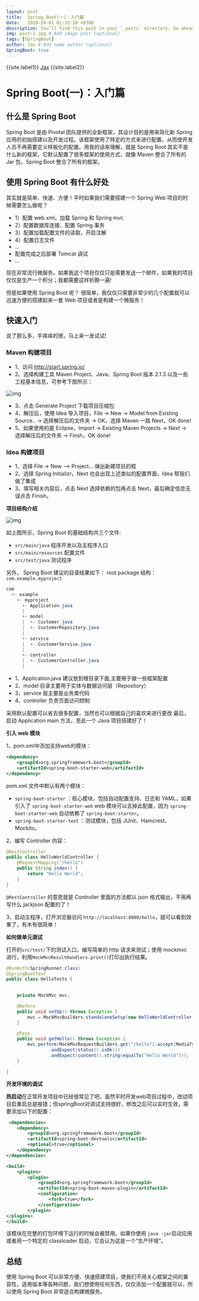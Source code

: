 ```yaml
---
layout: post
title:  Spring Boot(一)：入门篇
date:   2020-10-01 01:32:20 +0300
description: You’ll find this post in your `_posts` directory. Go ahead and edit it and re-build the site to see your changes. # Add post description (optional)
img: post-1.jpg # Add image post (optional)
tags: [SpringBoot]
author: Jax # Add name author (optional)
SpringBoot: true
---
```


{{site.label1}} <a href="https://github.com/Math-Pi" target="\_blank">Jax</a> {{site.label2}}

# Spring Boot(一)：入门篇

## 什么是 Spring Boot

Spring Boot 是由 Pivotal 团队提供的全新框架，其设计目的是用来简化新 Spring 应用的初始搭建以及开发过程。该框架使用了特定的方式来进行配置，从而使开发人员不再需要定义样板化的配置。用我的话来理解，就是 Spring Boot 其实不是什么新的框架，它默认配置了很多框架的使用方式，就像 Maven 整合了所有的 Jar 包，Spring Boot 整合了所有的框架。

## 使用 Spring Boot 有什么好处

其实就是简单、快速、方便！平时如果我们需要搭建一个 Spring Web 项目的时候需要怎么做呢？

- 1）配置 web.xml，加载 Spring 和 Spring mvc
- 2）配置数据库连接、配置 Spring 事务
- 3）配置加载配置文件的读取，开启注解
- 4）配置日志文件
- …
- 配置完成之后部署 Tomcat 调试
- …

现在非常流行微服务，如果我这个项目仅仅只是需要发送一个邮件，如果我的项目仅仅是生产一个积分；我都需要这样折腾一遍!

但是如果使用 Spring Boot 呢？
很简单，我仅仅只需要非常少的几个配置就可以迅速方便的搭建起来一套 Web 项目或者是构建一个微服务！

## 快速入门

说了那么多，手痒痒的很，马上来一发试试!

### Maven 构建项目

- 1、访问 http://start.spring.io/
- 2、选择构建工具 Maven Project、Java、Spring Boot 版本 2.1.3 以及一些工程基本信息，可参考下图所示：

![img](http://favorites.ren/assets/images/2019/springboot/spring-boot-start.png)

- 3、点击 Generate Project 下载项目压缩包
- 4、解压后，使用 Idea 导入项目，File -> New -> Model from Existing Source.. -> 选择解压后的文件夹 -> OK，选择 Maven 一路 Next，OK done!
- 5、如果使用的是 Eclipse，Import -> Existing Maven Projects -> Next -> 选择解压后的文件夹 -> Finsh，OK done!

### Idea 构建项目

- 1、选择 File -> New —> Project… 弹出新建项目的框
- 2、选择 Spring Initializr，Next 也会出现上述类似的配置界面，Idea 帮我们做了集成
- 3、填写相关内容后，点击 Next 选择依赖的包再点击 Next，最后确定信息无误点击 Finish。

**项目结构介绍**

![img](http://favorites.ren/assets/images/2016/springboot2.png)

如上图所示，Spring Boot 的基础结构共三个文件:

- `src/main/java` 程序开发以及主程序入口
- `src/main/resources` 配置文件
- `src/test/java` 测试程序

另外， Spring Boot 建议的目录结果如下：
root package 结构：`com.example.myproject`

```java
com
  +- example
    +- myproject
      +- Application.java
      |
      +- model
      |  +- Customer.java
      |  +- CustomerRepository.java
      |
      +- service
      |  +- CustomerService.java
      |
      +- controller
      |  +- CustomerController.java
      |
```

- 1、Application.java 建议放到根目录下面,主要用于做一些框架配置
- 2、model 目录主要用于实体与数据访问层（Repository）
- 3、service 层主要是业务类代码
- 4、controller 负责页面访问控制

采用默认配置可以省去很多配置，当然也可以根据自己的喜欢来进行更改
最后，启动 Application main 方法，至此一个 Java 项目搭建好了！

**引入 web 模块**

1、pom.xml中添加支持web的模块：

```xml
<dependency>
    <groupId>org.springframework.boot</groupId>
    <artifactId>spring-boot-starter-web</artifactId>
</dependency>
```

pom.xml 文件中默认有两个模块：

- `spring-boot-starter` ：核心模块，包括自动配置支持、日志和 YAML，如果引入了 `spring-boot-starter-web` web 模块可以去掉此配置，因为 `spring-boot-starter-web` 自动依赖了 `spring-boot-starter`。
- `spring-boot-starter-test` ：测试模块，包括 JUnit、Hamcrest、Mockito。

2、编写 Controller 内容：

```java
@RestController
public class HelloWorldController {
    @RequestMapping("/hello")
    public String index() {
        return "Hello World";
    }
}
```

`@RestController` 的意思就是 Controller 里面的方法都以 json 格式输出，不用再写什么 jackjson 配置的了！

3、启动主程序，打开浏览器访问 `http://localhost:8080/hello`，就可以看到效果了，有木有很简单！

**如何做单元测试**

打开的`src/test/`下的测试入口，编写简单的 http 请求来测试；使用 mockmvc 进行，利用`MockMvcResultHandlers.print()`打印出执行结果。

```java
@RunWith(SpringRunner.class)
@SpringBootTest
public class HelloTests {

  
    private MockMvc mvc;

    @Before
    public void setUp() throws Exception {
        mvc = MockMvcBuilders.standaloneSetup(new HelloWorldController()).build();
    }

    @Test
    public void getHello() throws Exception {
        mvc.perform(MockMvcRequestBuilders.get("/hello").accept(MediaType.APPLICATION_JSON))
                .andExpect(status().isOk())
                .andExpect(content().string(equalTo("Hello World")));
    }

}
```

**开发环境的调试**

**热启动**在正常开发项目中已经很常见了吧，虽然平时开发web项目过程中，改动项目启重启总是报错；但springBoot对调试支持很好，修改之后可以实时生效，需要添加以下的配置：

```xml
 <dependencies>
    <dependency>
        <groupId>org.springframework.boot</groupId>
        <artifactId>spring-boot-devtools</artifactId>
        <optional>true</optional>
    </dependency>
</dependencies>

<build>
    <plugins>
        <plugin>
            <groupId>org.springframework.boot</groupId>
            <artifactId>spring-boot-maven-plugin</artifactId>
            <configuration>
                <fork>true</fork>
            </configuration>
        </plugin>
</plugins>
</build>
```

该模块在完整的打包环境下运行的时候会被禁用。如果你使用 `java -jar`启动应用或者用一个特定的 classloader 启动，它会认为这是一个“生产环境”。

## 总结

使用 Spring Boot 可以非常方便、快速搭建项目，使我们不用关心框架之间的兼容性，适用版本等各种问题，我们想使用任何东西，仅仅添加一个配置就可以，所以使用 Spring Boot 非常适合构建微服务。
